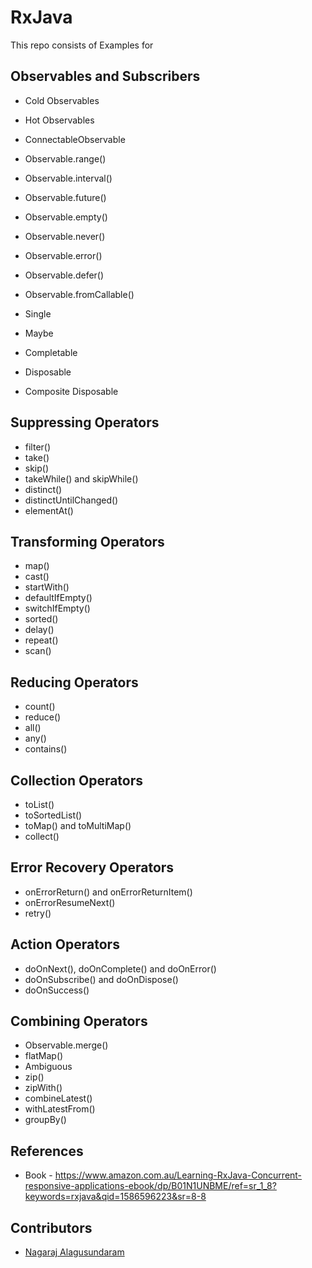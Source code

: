 # RxJava

This repo consists of Examples for 

## Observables and Subscribers
* Cold Observables
* Hot Observables
* ConnectableObservable

* Observable.range()
* Observable.interval()
* Observable.future()
* Observable.empty()
* Observable.never()
* Observable.error()
* Observable.defer()
* Observable.fromCallable()

* Single
* Maybe
* Completable

* Disposable
* Composite Disposable


## Suppressing Operators
* filter()
* take()
* skip()
* takeWhile() and skipWhile()
* distinct()
* distinctUntilChanged()
* elementAt()

## Transforming Operators
* map()
* cast()
* startWith()
* defaultIfEmpty()
* switchIfEmpty()
* sorted()
* delay()
* repeat()
* scan()

## Reducing Operators
* count()
* reduce()
* all()
* any()
* contains()

## Collection Operators
* toList()
* toSortedList()
* toMap() and toMultiMap()
* collect()

## Error Recovery Operators
* onErrorReturn() and onErrorReturnItem()
* onErrorResumeNext()
* retry()

## Action Operators
* doOnNext(), doOnComplete() and doOnError()
* doOnSubscribe() and doOnDispose()
* doOnSuccess()

## Combining Operators
* Observable.merge()
* flatMap()
* Ambiguous
* zip()
* zipWith()
* combineLatest()
* withLatestFrom()
* groupBy()

## References
* Book - https://www.amazon.com.au/Learning-RxJava-Concurrent-responsive-applications-ebook/dp/B01N1UNBME/ref=sr_1_8?keywords=rxjava&qid=1586596223&sr=8-8

## Contributors

* [Nagaraj Alagusundaram](https://iamnagaraj.com)